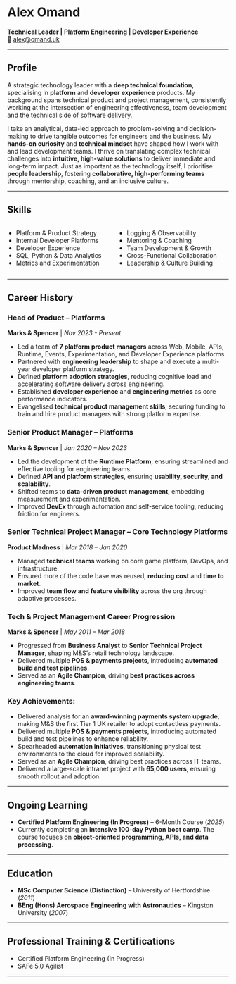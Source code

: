 <link rel="stylesheet" type="text/css" href="style.css">

# <link rel="stylesheet" type="text/css" href="style.css">

# Alex Omand

**Technical Leader | Platform Engineering | Developer Experience**    
📧 alex@omand.uk

---

## **Profile**

A strategic technology leader with a **deep technical foundation**, specialising in **platform** and **developer experience** products. My background spans technical product and project management, consistently working at the intersection of engineering effectiveness, team development and the technical side of software delivery. 

I take an analytical, data-led approach to problem-solving and decision-making to drive tangible outcomes for engineers and the business. My **hands-on curiosity** and **technical mindset** have shaped how I work with and lead development teams. I thrive on translating complex technical challenges into **intuitive, high-value solutions** to deliver immediate and long-term impact. Just as important as the technology itself, I prioritise **people leadership**, fostering **collaborative, high-performing teams** through mentorship, coaching, and an inclusive culture.

---

## **Skills**

<style>
  .skills-list {
    display: flex;
    justify-content: space-between;
  }
  .skills-list ul {
    list-style-type: disc;
    padding-left: 20px;
    width: 48%;
  }
</style>

<div class="skills-list">
  <ul>
    <li>Platform & Product Strategy</li>
    <li>Internal Developer Platforms</li>
    <li>Developer Experience</li>
    <li>SQL, Python & Data Analytics</li>
    <li>Metrics and Experimentation</li>
  </ul>
  <ul>
    <li>Logging & Observability</li>
    <li>Mentoring & Coaching</li>
    <li>Team Development & Growth</li>
    <li>Cross-Functional Collaboration</li>
    <li>Leadership & Culture Building</li>
  </ul>
</div>

---

## **Career History**

### **Head of Product – Platforms**  
**Marks & Spencer** | *Nov 2023 - Present*  
- Led a team of **7 platform product managers** across Web, Mobile, APIs, Runtime, Events, Experimentation, and Developer Experience platforms.
- Partnered with **engineering leadership** to shape and execute a multi-year developer platform strategy.
- Defined **platform adoption strategies**, reducing cognitive load and accelerating software delivery across engineering.
- Established **developer experience** and **engineering metrics** as core performance indicators.
- Evangelised **technical product management skills**, securing funding to train and hire product managers with strong platform expertise.

### **Senior Product Manager – Platforms**  
**Marks & Spencer** | *Jan 2020 – Nov 2023*  
- Led the development of the **Runtime Platform**, ensuring streamlined and effective tooling for engineering teams.
- Defined **API and platform strategies**, ensuring **usability, security, and scalability**.
- Shifted teams to **data-driven product management**, embedding measurement and experimentation.
- Improved **DevEx** through automation and self-service tooling, reducing friction for engineers.

### **Senior Technical Project Manager – Core Technology Platforms**  
**Product Madness** | *Mar 2018 – Jan 2020*  
- Managed **technical teams** working on core game platform, DevOps, and infrastructure.
- Ensured more of the code base was reused, **reducing cost** and **time to market**.
- Improved **team flow and feature visibility** across the org through adaptive processes.

### **Tech & Project Management Career Progression**  
**Marks & Spencer** | *May 2011 – Mar 2018*  
- Progressed from **Business Analyst** to **Senior Technical Project Manager**, shaping M&S’s retail technology landscape.
- Delivered multiple **POS & payments projects**, introducing **automated build and test pipelines**.
- Served as an **Agile Champion**, driving **best practices across engineering teams**.

### **Key Achievements:**  
- Delivered analysis for an **award-winning payments system upgrade**, making M&S the first Tier 1 UK retailer to adopt contactless payments.  
- Delivered multiple **POS & payments projects**, introducing automated build and test pipelines to enhance reliability.  
- Spearheaded **automation initiatives**, transitioning physical test environments to the cloud for improved scalability.  
- Served as an **Agile Champion**, driving best practices across IT teams.  
- Delivered a large-scale intranet project with **65,000 users**, ensuring smooth rollout and adoption.

---

## **Ongoing Learning**
- **Certified Platform Engineering (In Progress)** – 6-Month Course (*2025*)
- Currently completing an **intensive 100-day Python boot camp**. The course focuses on **object-oriented programming, APIs, and data processing**.

---

## **Education**
- **MSc Computer Science (Distinction)** – University of Hertfordshire (*2011*)
- **BEng (Hons) Aerospace Engineering with Astronautics** – Kingston University (*2007*)

---

## **Professional Training & Certifications**
- Certified Platform Engineering (In Progress)
- SAFe 5.0 Agilist

---

